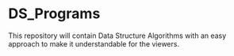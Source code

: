 # DS_Programs

This repository will contain Data Structure Algorithms with an easy approach to make it understandable for the viewers.
